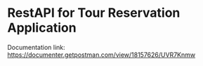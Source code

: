 # RestAPI for Tour Reservation Application
Documentation link: https://documenter.getpostman.com/view/18157626/UVR7Knmw
